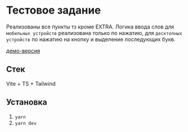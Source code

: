 # Тестовое задание

Реализованы все пункты тз кроме EXTRA. 
Логика ввода слов для `мобильных устройств` реализована только по нажатию, для `десктопных устройств` по нажатию на кнопку и выделение последующих букв. 

[демо-версия](https://game-words-tommy.vercel.app/)

## Cтек

Vite + TS + Tailwind

## Установка 

1. ```yarn```
2. ```yarn dev```
